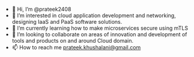 - 👋 Hi, I’m @prateek2408
- 👀 I’m interested in cloud application development and networking, designing IaaS and PaaS software solutions.  
- 🌱 I’m currently learning how to make microservices secure using mTLS
- 💞️ I’m looking to collaborate on areas of innovation and development of tools and products on and around Cloud domain.
- 📫 How to reach me prateek.khushalani@gmail.com

<!---
prateek2408/prateek2408 is a ✨ special ✨ repository because its `README.md` (this file) appears on your GitHub profile.
You can click the Preview link to take a look at your changes.
--->
